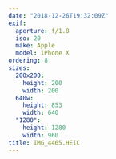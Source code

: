 ```yaml
---
date: "2018-12-26T19:32:09Z"
exif:
  aperture: f/1.8
  iso: 20
  make: Apple
  model: iPhone X
ordering: 8
sizes:
  200x200:
    height: 200
    width: 200
  640w:
    height: 853
    width: 640
  "1280":
    height: 1280
    width: 960
title: IMG_4465.HEIC
---
```

